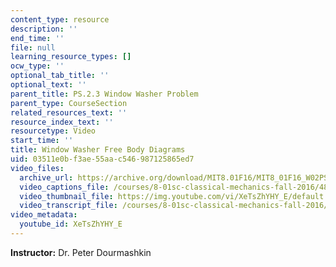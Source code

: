 ```yaml
---
content_type: resource
description: ''
end_time: ''
file: null
learning_resource_types: []
ocw_type: ''
optional_tab_title: ''
optional_text: ''
parent_title: PS.2.3 Window Washer Problem
parent_type: CourseSection
related_resources_text: ''
resource_index_text: ''
resourcetype: Video
start_time: ''
title: Window Washer Free Body Diagrams
uid: 03511e0b-f3ae-55aa-c546-987125865ed7
video_files:
  archive_url: https://archive.org/download/MIT8.01F16/MIT8_01F16_W02PS01v03_1_360p.mp4
  video_captions_file: /courses/8-01sc-classical-mechanics-fall-2016/4841e142f1dc52b7a20936378e6baf84_XeTsZhYHY_E.vtt
  video_thumbnail_file: https://img.youtube.com/vi/XeTsZhYHY_E/default.jpg
  video_transcript_file: /courses/8-01sc-classical-mechanics-fall-2016/08ce7ff424ada7f63870dcdf95d25dcd_XeTsZhYHY_E.pdf
video_metadata:
  youtube_id: XeTsZhYHY_E
---
```


**Instructor:** Dr. Peter Dourmashkin

